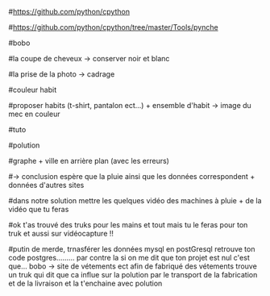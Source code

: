 
#https://github.com/python/cpython

#https://github.com/python/cpython/tree/master/Tools/pynche

#bobo

#la coupe de cheveux -> conserver noir et blanc

#la prise de la photo -> cadrage

#couleur habit

#proposer habits (t-shirt, pantalon ect...) + ensemble d'habit -> image du mec en couleur

#tuto


#polution

#graphe + ville en arrière plan (avec les erreurs) 

  #-> conclusion espère que la pluie ainsi que les données correspondent + données d'autres sites
  
#dans notre solution mettre les quelques vidéo des machines à pluie + de la vidéo que tu feras

#ok t'as trouvé des truks pour les mains et tout mais tu le  feras pour ton truk et aussi sur vidéocapture !!

#putin de merde, trnasférer les données mysql en postGresql retrouve ton code postgres......... par contre la si on me dit que ton projet est nul c'est que... bobo -> site de vétements ect afin de fabriqué des vétements trouve un truk qui dit que ca influe sur la polution par le transport de la fabrication et de la livraison et la t'enchaine avec polution
